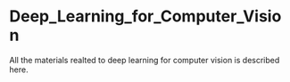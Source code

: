 # Deep_Learning_for_Computer_Vision
All the materials realted to deep learning for computer vision is described here.

